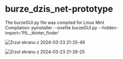 # burze_dzis_net-prototype

The burzeGUI.py file was compiled for Linux Mint <br />
Compilation: pyinstaller --onefile burzeGUI.py --hidden-import='PIL._tkinter_finder'

![Zrzut ekranu z 2024-03-23 21-25-49](https://github.com/abnvle/burze_dzis_net-prototype/assets/116675324/04002f06-3213-4655-a21c-27ecc993fb85)

![Zrzut ekranu z 2024-03-23 21-26-25](https://github.com/abnvle/burze_dzis_net-prototype/assets/116675324/ee11a0eb-83c9-4e03-b187-4ba70a12d0e7)
